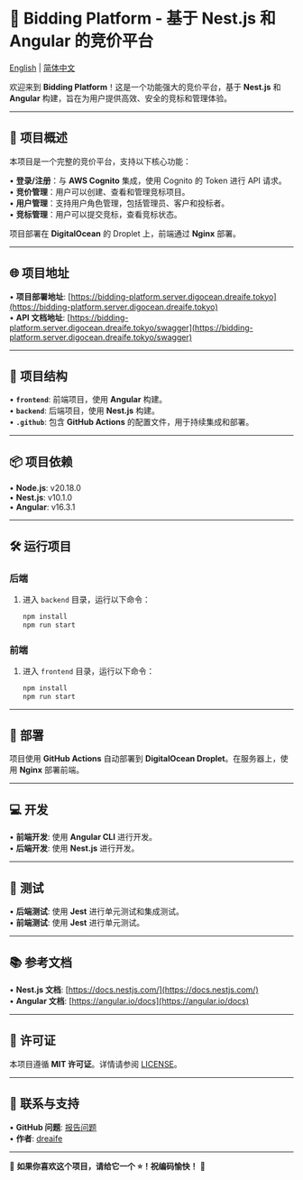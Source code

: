 # 🚀 Bidding Platform - 基于 Nest.js 和 Angular 的竞价平台


[English](https://github.com/dreaife/bidding-platform/blob/master/README.md) | [简体中文](https://github.com/dreaife/bidding-platform/blob/master/README_zh_CN.md)


欢迎来到 **Bidding Platform**！这是一个功能强大的竞价平台，基于 **Nest.js** 和 **Angular** 构建，旨在为用户提供高效、安全的竞标和管理体验。

---

## 🌟 项目概述

本项目是一个完整的竞价平台，支持以下核心功能：

• **登录/注册**：与 **AWS Cognito** 集成，使用 Cognito 的 Token 进行 API 请求。  
• **竞价管理**：用户可以创建、查看和管理竞标项目。  
• **用户管理**：支持用户角色管理，包括管理员、客户和投标者。  
• **竞标管理**：用户可以提交竞标，查看竞标状态。  

项目部署在 **DigitalOcean** 的 Droplet 上，前端通过 **Nginx** 部署。

---

## 🌐 项目地址

• **项目部署地址**: [https://bidding-platform.server.digocean.dreaife.tokyo](https://bidding-platform.server.digocean.dreaife.tokyo)  
• **API 文档地址**: [https://bidding-platform.server.digocean.dreaife.tokyo/swagger](https://bidding-platform.server.digocean.dreaife.tokyo/swagger)  

---

## 📂 项目结构

• **`frontend`**: 前端项目，使用 **Angular** 构建。  
• **`backend`**: 后端项目，使用 **Nest.js** 构建。  
• **`.github`**: 包含 **GitHub Actions** 的配置文件，用于持续集成和部署。  

---

## 📦 项目依赖

• **Node.js**: v20.18.0  
• **Nest.js**: v10.1.0  
• **Angular**: v16.3.1  

---

## 🛠 运行项目

### 后端
1. 进入 `backend` 目录，运行以下命令：
   ```bash
   npm install
   npm run start
   ```

### 前端
1. 进入 `frontend` 目录，运行以下命令：
   ```bash
   npm install
   npm run start
   ```

---

## 🚀 部署

项目使用 **GitHub Actions** 自动部署到 **DigitalOcean Droplet**。在服务器上，使用 **Nginx** 部署前端。

---

## 💻 开发

• **前端开发**: 使用 **Angular CLI** 进行开发。  
• **后端开发**: 使用 **Nest.js** 进行开发。  

---

## 🧪 测试

• **后端测试**: 使用 **Jest** 进行单元测试和集成测试。  
• **前端测试**: 使用 **Jest** 进行单元测试。  

---

## 📚 参考文档

• **Nest.js 文档**: [https://docs.nestjs.com/](https://docs.nestjs.com/)  
• **Angular 文档**: [https://angular.io/docs](https://angular.io/docs)  

---

## 📜 许可证

本项目遵循 **MIT 许可证**。详情请参阅 [LICENSE](LICENSE)。

---

## 📢 联系与支持

• **GitHub 问题**: [报告问题](https://github.com/dreaife/bidding-platform/issues)  
• **作者**: [dreaife](https://github.com/dreaife)  

---

🌟 **如果你喜欢这个项目，请给它一个 ⭐！祝编码愉快！** 🚀